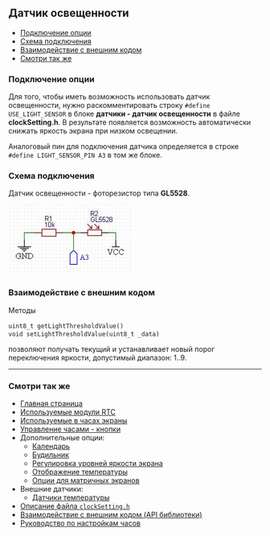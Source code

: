 ## Датчик освещенности

- [Подключение опции](#подключение-опции)
- [Схема подключения](#схема-подключения)
- [Взаимодействие с внешним кодом](#взаимодействие-с-внешним-кодом)
- [Смотри так же](#смотри-так-же)

### Подключение опции

Для того, чтобы иметь возможность использовать датчик освещенности, нужно раскомментировать строку `#define USE_LIGHT_SENSOR` в блоке **датчики - датчик освещенности** в файле **clockSetting.h**. В результате появляется возможность автоматически снижать яркость экрана при низком освещении.

Аналоговый пин для подключения датчика определяется в строке `#define LIGHT_SENSOR_PIN A3` в том же блоке.

### Схема подключения

Датчик освещенности - фоторезистор типа **GL5528**.

![scheme0001](0001.jpg "Схема подключения датчика")

### Взаимодействие с внешним кодом

Методы
```
uint8_t getLightThresholdValue()
void setLightThresholdValue(uint8_t _data)
```
позволяют получать текущий и устанавливает новый порог переключения яркости, допустимый диапазон: 1..9. 

<hr>

### Смотри так же
- [Главная страница](../readme.md)
- [Используемые модули RTC](rtc.md)
- [Используемые в часах экраны](displays.md)
- [Управление часами - кнопки](buttons.md)
- Дополнительные опции:
  - [Календарь](calendar.md)
  - [Будильник](alarm.md)
  - [Регулировка уровней яркости экрана](br_adjust.md)
  - [Отображение температуры](show_temp.md)
  - [Опции для матричных экранов](matrix.md)
- Внешние датчики:
  - [Датчики температуры](temp_sensors.md)
- [Описание файла `clockSetting.h`](clock_setting.md)
- [Взаимодействие с внешним кодом (API библиотеки)](api.md)
- [Руководство по настройкам часов](setting.md)
